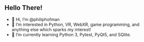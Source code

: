 Hello There!
-

- 👋 Hi, I’m @philiphofman
- 👀 I’m interested in Python, VR, WebXR, game programming, and anything else which sparks my interest!
- 🌱 I’m currently learning Python 3, Pytest, PyQt5, and SQlite.

<!---
philiphofman/philiphofman is a ✨ special ✨ repository because its `README.md` (this file) appears on your GitHub profile.
You can click the Preview link to take a look at your changes.
--->
